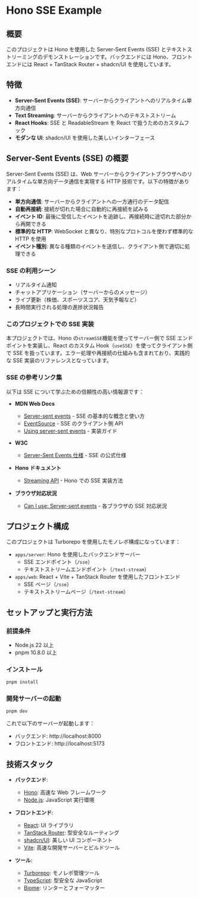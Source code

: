 # Hono SSE Example

## 概要

このプロジェクトは Hono を使用した Server-Sent Events (SSE) とテキストストリーミングのデモンストレーションです。バックエンドには Hono、フロントエンドには React + TanStack Router + shadcn/UI を使用しています。

## 特徴

- **Server-Sent Events (SSE)**: サーバーからクライアントへのリアルタイム単方向通信
- **Text Streaming**: サーバーからクライアントへのテキストストリーム
- **React Hooks**: SSE と ReadableStream を React で扱うためのカスタムフック
- **モダンな UI**: shadcn/UI を使用した美しいインターフェース

## Server-Sent Events (SSE) の概要

Server-Sent Events (SSE) は、Web サーバーからクライアントブラウザへのリアルタイムな単方向データ通信を実現する HTTP 技術です。以下の特徴があります：

- **単方向通信**: サーバーからクライアントへの一方通行のデータ配信
- **自動再接続**: 接続が切れた場合に自動的に再接続を試みる
- **イベント ID**: 最後に受信したイベントを追跡し、再接続時に途切れた部分から再開できる
- **標準的な HTTP**: WebSocket と異なり、特別なプロトコルを使わず標準的な HTTP を使用
- **イベント種別**: 異なる種類のイベントを送信し、クライアント側で適切に処理できる

### SSE の利用シーン

- リアルタイム通知
- チャットアプリケーション（サーバーからのメッセージ）
- ライブ更新（株価、スポーツスコア、天気予報など）
- 長時間実行される処理の進捗状況報告

### このプロジェクトでの SSE 実装

本プロジェクトでは、Hono の`streamSSE`機能を使ってサーバー側で SSE エンドポイントを実装し、React のカスタム Hook（`useSSE`）を使ってクライアント側で SSE を扱っています。エラー処理や再接続の仕組みも含まれており、実践的な SSE 実装のリファレンスとなっています。

### SSE の参考リンク集

以下は SSE について学ぶための信頼性の高い情報源です：

- **MDN Web Docs**

  - [Server-sent events](https://developer.mozilla.org/ja/docs/Web/API/Server-sent_events) - SSE の基本的な概念と使い方
  - [EventSource](https://developer.mozilla.org/ja/docs/Web/API/EventSource) - SSE のクライアント側 API
  - [Using server-sent events](https://developer.mozilla.org/ja/docs/Web/API/Server-sent_events/Using_server-sent_events) - 実装ガイド

- **W3C**

  - [Server-Sent Events 仕様](https://html.spec.whatwg.org/multipage/server-sent-events.html) - SSE の公式仕様

- **Hono ドキュメント**

  - [Streaming API](https://hono.dev/docs/helpers/streaming) - Hono での SSE 実装方法

- **ブラウザ対応状況**
  - [Can I use: Server-sent events](https://caniuse.com/eventsource) - 各ブラウザの SSE 対応状況

## プロジェクト構成

このプロジェクトは Turborepo を使用したモノレポ構成になっています：

- `apps/server`: Hono を使用したバックエンドサーバー
  - SSE エンドポイント（`/sse`）
  - テキストストリームエンドポイント（`/text-stream`）
- `apps/web`: React + Vite + TanStack Router を使用したフロントエンド
  - SSE ページ（`/sse`）
  - テキストストリームページ（`/text-stream`）

## セットアップと実行方法

### 前提条件

- Node.js 22 以上
- pnpm 10.8.0 以上

### インストール

```bash
pnpm install
```

### 開発サーバーの起動

```bash
pnpm dev
```

これで以下のサーバーが起動します：

- バックエンド: http://localhost:8000
- フロントエンド: http://localhost:5173

## 技術スタック

- **バックエンド**:

  - [Hono](https://hono.dev/): 高速な Web フレームワーク
  - [Node.js](https://nodejs.org/): JavaScript 実行環境

- **フロントエンド**:

  - [React](https://reactjs.org/): UI ライブラリ
  - [TanStack Router](https://tanstack.com/router/): 型安全なルーティング
  - [shadcn/UI](https://ui.shadcn.com/): 美しい UI コンポーネント
  - [Vite](https://vitejs.dev/): 高速な開発サーバーとビルドツール

- **ツール**:
  - [Turborepo](https://turbo.build/): モノレポ管理ツール
  - [TypeScript](https://www.typescriptlang.org/): 型安全な JavaScript
  - [Biome](https://biomejs.dev/): リンターとフォーマッター
